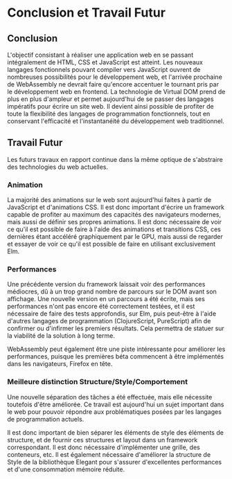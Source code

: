 # Conclusion et Travail Futur

## Conclusion

L'objectif consistant à réaliser une application web en se passant intégralement de HTML, CSS et JavaScript est atteint. Les nouveaux langages fonctionnels pouvant compiler vers JavaScript ouvrent de nombreuses possibilités pour le développement web, et l'arrivée prochaine de WebAssembly ne devrait faire qu'encore accentuer le tournant pris par le développement web en frontend. La technologie de Virtual DOM prend de plus en plus d'ampleur et permet aujourd'hui de se passer des langages impératifs pour écrire un site web. Il devient ainsi possible de profiter de toute la flexibilité des langages de programmation fonctionnels, tout en conservant l'efficacité et l'instantanéité du développement web traditionnel.

## Travail Futur

Les futurs travaux en rapport continue dans la même optique de s'abstraire des technologies du web actuelles.

### Animation

La majorité des animations sur le web sont aujourd'hui faites à partir de JavaScript et d'animations CSS. Il est donc important d'écrire un framework capable de profiter au maximum des capacités des navigateurs modernes, mais aussi de définir ses propres animations. Il est donc nécessaire de voir ce qu'il est possible de faire à l'aide des animations et transitions CSS, ces dernières étant accéléré graphiquement par le GPU, mais aussi de regarder et essayer de voir ce qu'il est possible de faire en utilisant exclusivement Elm.

### Performances

Une précédente version du framework laissait voir des performances médiocres, dû à un trop grand nombre de parcours sur le DOM avant son affichage. Une nouvelle version en un parcours a été écrite, mais ses performances n'ont pas encore été correctement testées, et il est nécessaire de faire des tests approfondis, sur Elm, puis peut-être à l'aide d'autres langages de programmation \(ClojureScript, PureScript\) afin de confirmer ou d'infirmer les premiers résultats. Cela permettra de statuer sur la viabilité de la solution à long terme.

WebAssembly peut également être une piste intéressante pour améliorer les performances, puisque les premières béta commencent à être implémentés dans les navigateurs, Firefox en tête.

### Meilleure distinction Structure/Style/Comportement

Une nouvelle séparation des tâches a été effectuée, mais elle nécessite toutefois d'être améliorée. Ce travail est aujourd'hui un sujet important dans le web pour pouvoir répondre aux problématiques posées par les langages de programmation actuels.

Il est donc important de bien séparer les éléments de style des éléments de structure, et de fournir ces structures et layout dans un framework correspondant. Il est donc nécessaire d'implémenter une grille, des conteneurs, etc. Il est également nécessaire d'améliorer la structure de Style de la bibliothèque Elegant pour s'assurer d'excellentes performances et d'une consommation mémoire réduite.

